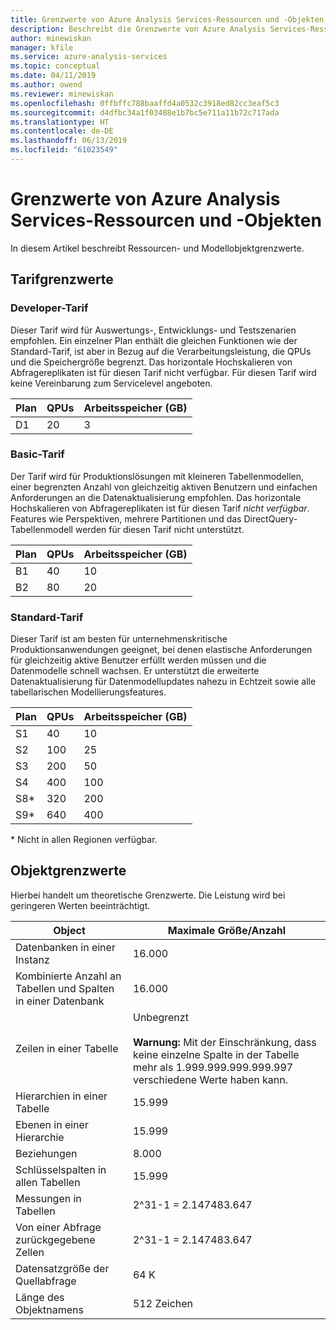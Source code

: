 ```yaml
---
title: Grenzwerte von Azure Analysis Services-Ressourcen und -Objekten | Microsoft-Dokumentation
description: Beschreibt die Grenzwerte von Azure Analysis Services-Ressourcen und -Objekten.
author: minewiskan
manager: kfile
ms.service: azure-analysis-services
ms.topic: conceptual
ms.date: 04/11/2019
ms.author: owend
ms.reviewer: minewiskan
ms.openlocfilehash: 0ffbffc788baaffd4a0532c3918ed82cc3eaf5c3
ms.sourcegitcommit: d4dfbc34a1f03488e1b7bc5e711a11b72c717ada
ms.translationtype: HT
ms.contentlocale: de-DE
ms.lasthandoff: 06/13/2019
ms.locfileid: "61023549"
---
```

# <a name="analysis-services-resource-and-object-limits"></a>Grenzwerte von Azure Analysis Services-Ressourcen und -Objekten

In diesem Artikel beschreibt Ressourcen- und Modellobjektgrenzwerte.

## <a name="tier-limits"></a>Tarifgrenzwerte

### <a name="developer-tier"></a>Developer-Tarif

Dieser Tarif wird für Auswertungs-, Entwicklungs- und Testszenarien empfohlen. Ein einzelner Plan enthält die gleichen Funktionen wie der Standard-Tarif, ist aber in Bezug auf die Verarbeitungsleistung, die QPUs und die Speichergröße begrenzt. Das horizontale Hochskalieren von Abfragereplikaten ist für diesen Tarif nicht verfügbar. Für diesen Tarif wird keine Vereinbarung zum Servicelevel angeboten.

|Plan  |QPUs  |Arbeitsspeicher (GB)  |
|---------|---------|---------|
|D1    |    20     |    3     |


### <a name="basic-tier"></a>Basic-Tarif

Der Tarif wird für Produktionslösungen mit kleineren Tabellenmodellen, einer begrenzten Anzahl von gleichzeitig aktiven Benutzern und einfachen Anforderungen an die Datenaktualisierung empfohlen. Das horizontale Hochskalieren von Abfragereplikaten ist für diesen Tarif *nicht verfügbar*. Features wie Perspektiven, mehrere Partitionen und das DirectQuery-Tabellenmodell werden für diesen Tarif nicht unterstützt.  

|Plan  |QPUs  |Arbeitsspeicher (GB)  |
|---------|---------|---------|
|B1    |    40     |    10     |
|B2    |    80     |    20     |

### <a name="standard-tier"></a>Standard-Tarif

Dieser Tarif ist am besten für unternehmenskritische Produktionsanwendungen geeignet, bei denen elastische Anforderungen für gleichzeitig aktive Benutzer erfüllt werden müssen und die Datenmodelle schnell wachsen. Er unterstützt die erweiterte Datenaktualisierung für Datenmodellupdates nahezu in Echtzeit sowie alle tabellarischen Modellierungsfeatures.

|Plan  |QPUs  |Arbeitsspeicher (GB)  |
|---------|---------|---------|
|S1    |    40     |    10     |
|S2    |    100     |    25     |
|S3    |    200     |    50     |
|S4    |    400     |    100     |
|S8*    |    320     |    200     |
|S9*    |    640    |    400     |

\* Nicht in allen Regionen verfügbar.  

## <a name="object-limits"></a>Objektgrenzwerte

Hierbei handelt um theoretische Grenzwerte. Die Leistung wird bei geringeren Werten beeinträchtigt.

|Object|Maximale Größe/Anzahl|  
|------------|----------------------------|  
|Datenbanken in einer Instanz|16\.000|  
|Kombinierte Anzahl an Tabellen und Spalten in einer Datenbank|16\.000|  
|Zeilen in einer Tabelle|Unbegrenzt<br /><br /> **Warnung:** Mit der Einschränkung, dass keine einzelne Spalte in der Tabelle mehr als 1.999.999.999.999.997 verschiedene Werte haben kann.|  
|Hierarchien in einer Tabelle|15\.999|  
|Ebenen in einer Hierarchie|15\.999|  
|Beziehungen|8\.000|  
|Schlüsselspalten in allen Tabellen|15\.999|  
|Messungen in Tabellen|2^31-1 = 2.147483.647|  
|Von einer Abfrage zurückgegebene Zellen|2^31-1 = 2.147483.647|  
|Datensatzgröße der Quellabfrage|64 K|  
|Länge des Objektnamens|512 Zeichen|  


